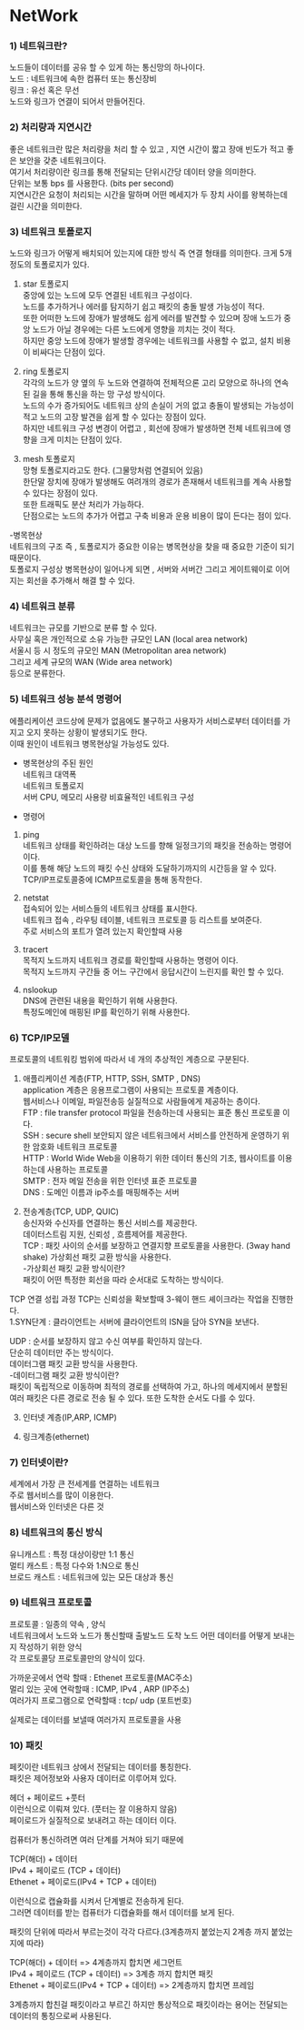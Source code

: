 # NetWork

### 1) 네트워크란?
노드들이 데이터를 공유 할 수 있게 하는 통신망의 하나이다.  
노드 : 네트워크에 속한 컴퓨터 또는 통신장비  
링크 : 유선 혹은 무선  
노드와 링크가 연결이 되어서 만들어진다.  

### 2) 처리량과 지연시간  
좋은 네트워크란 많은 처리량을 처리 할 수 있고 , 지연 시간이 짧고 장애 빈도가 적고 좋은 보안을 갖춘 네트워크이다.  
여기서 처리량이란 링크를 통해 전달되는 단위시간당 데이터 양을 의미한다.    
단위는 보통 bps 를 사용한다. (bits per second)    
지연시간은 요청이 처리되는 시간을 말하며 어떤 메세지가 두 장치 사이를 왕복하는데 걸린 시간을 의미한다.  

### 3) 네트워크 토폴로지  

노드와 링크가 어떻게 배치되어 있는지에 대한 방식 즉 연결 형태를 의미한다.
크게 5개 정도의 토폴로지가 있다.  

1. star 토폴로지  
중앙에 있는 노드에 모두 연결된 네트워크 구성이다.    
노드를 추가하거나 에러를 탐지하기 쉽고 패킷의 충돌 발생 가능성이 적다.     
또한 어떠한 노드에 장애가 발생해도 쉽게 에러를 발견할 수 있으며 장애 노드가 중앙 노드가 아닐 경우에는 다른 노드에게 영향을 끼치는 것이 적다.  
하지만 중앙 노드에 장애가 발생할 경우에는 네트워크를 사용할 수 없고, 설치 비용이 비싸다는 단점이 있다.  

2. ring 토폴로지    
각각의 노드가 양 옆의 두 노드와 연결하여 전체적으론 고리 모양으로 하나의 연속된 길을 통해 통신을 하는 망 구성 방식이다.    
노드의 수가 증가되어도 네트워크 상의 손실이 거의 없고 충돌이 발생되는 가능성이 적고 노드의 고장 발견을 쉽게 할 수 있다는 장점이 있다.    
하지만 네트워크 구성 변경이 어렵고 , 회선에 장애가 발생하면 전체 네트워크에 영향을 크게 미치는 단점이 있다.    

3. mesh 토폴로지  
망형 토폴로지라고도 한다. (그물망처럼 연결되어 있음)  
한단말 장치에 장애가 발생해도 여려개의 경로가 존재해서 네트워크를 계속 사용할 수 있다는 장점이 있다.  
또한 트래픽도 분산 처리가 가능하다.    
단점으로는 노드의 추가가 어렵고 구축 비용과 운용 비용이 많이 든다는 점이 있다.  

-병목현상  
네트워크의 구조 즉 , 토폴로지가 중요한 이유는 병목현상을 찾을 때 중요한 기준이 되기 때문이다.  
토폴로지 구성상 병목현상이 일어나게 되면 , 서버와 서버간 그리고 게이트웨이로 이어지는 회선을 추가해서 해결 할 수 있다.  

### 4) 네트워크 분류  
네트워크는 규모를 기반으로 분류 할 수 있다.   
사무실 혹은 개인적으로 소유 가능한 규모인 LAN (local area network)  
서울시 등 시 정도의 규모인 MAN (Metropolitan area network)  
그리고 세계 규모의 WAN (Wide area network)  
등으로 분류한다.    

### 5) 네트워크 성능 분석 명령어   
에플리케이션 코드상에 문제가 없음에도 불구하고 사용자가 서비스로부터 데이터를 가지고 오지 못하는 상황이 발생되기도 한다.   
이때 원인이 네트워크 병목현상일 가능성도 있다.    
- 병목현상의 주된 원인  
네트워크 대역폭   
네트워크 토폴로지  
서버 CPU, 메모리 사용량
비효율적인 네트워크 구성    

- 명령어  
1. ping  
네트워크 상태를 확인하려는 대상 노드를 향해 일정크기의 패킷을 전송하는 명령어 이다.    
이를 통해 해당 노드의 패킷 수신 상태와 도달하기까지의 시간등을 알 수 있다.  
TCP/IP프로토콜중에 ICMP프로토콜을 통해 동작한다.    

2. netstat  
접속되어 있는 서비스들의 네트워크 상태를 표시한다.   
네트워크 접속 , 라우팅 테이블, 네트워크 프로토콜 등 리스트를 보여준다.  
주로 서비스의 포트가 열려 있는지 확인할때 사용  


3. tracert  
목적지 노드까지 네트워크 경로를 확인할때 사용하는 명령어 이다.  
목적지 노드까지 구간들 중 어느 구간에서 응답시간이 느린지를 확인 할 수 있다.  

4. nslookup  
DNS에 관련된 내용을 확인하기 위해 사용한다.  
특정도메인에 매핑된 IP를 확인하기 위해 사용한다.  


### 6) TCP/IP모델  
프로토콜의 네트워킹 범위에 따라서 네 개의 추상적인 계층으로 구분된다.  

1. 애플리케이션 계층(FTP, HTTP, SSH, SMTP , DNS)  
application 계층은 응용프로그램이 사용되는 프로토콜 계층이다.  
웹서비스나 이메일, 파일전송등 실질적으로 사람들에게 제공하는 층이다.  
FTP : file transfer protocol 파일을 전송하는데 사용되는 표준 통신 프로토콜 이다.  
SSH : secure shell 보안되지 않은 네트워크에서 서비스를 안전하게 운영하기 위한 암호화 네트워크 프로토콜   
HTTP : World Wide Web을 이용하기 위한 데이터 통신의 기초, 웹사이트를 이용하는데 사용하는 프로토콜  
SMTP : 전자 메일 전송을 위한 인터넷 표준 프로토콜  
DNS : 도메인 이름과 ip주소를 매핑해주는 서버  

2. 전송계층(TCP, UDP, QUIC)  
송신자와 수신자를 연결하는 통신 서비스를 제공한다.  
데이터스트림 지원, 신뢰성 , 흐름제어를 제공한다.  
TCP : 패킷 사이의 순서를 보장하고 연결지향 프로토콜을 사용한다. (3way hand shake)
가상회선 패킷 교환 방식을 사용한다.  
-가상회선 패킷 교환 방식이란?  
패킷이 어떤 특정한 회선을 따라 순서대로 도착하는 방식이다.  

TCP 연결 성립 과정
TCP는 신뢰성을 확보할때 3-웨이 핸드 셰이크라는 작업을 진행한다.  
1.SYN단계 : 클라이언트는 서버에 클라이언트의 ISN을 담아 SYN을 보낸다.  


UDP : 순서를 보장하지 않고 수신 여부를 확인하지 않는다.  
단순히 데이터만 주는 방식이다.  
데이터그램 패킷 교환 방식을 사용한다.  
-데이터그램 패킷 교환 방식이란?  
패킷이 독립적으로 이동하며 최적의 경로를 선택하여 가고, 하나의 메세지에서 분할된 여러 패킷은 다른 경로로 전송 될 수 있다.  또한 도착한 순서도 다를 수 있다.  


3. 인터넷 계층(IP,ARP, ICMP)  

4. 링크계층(ethernet)  

### 7) 인터넷이란?  
세계에서 가장 큰 전세계를 연결하는 네트워크  
주로 웹서비스를 많이 이용한다.  
웹서비스와 인터넷은 다른  것  

### 8) 네트워크의 통신 방식  
유니캐스트 : 특정 대상이랑만 1:1 통신  
멀티 캐스트 : 특정 다수와 1:N으로 통신  
브로드 캐스트 : 네트워크에 있는 모든 대상과 통신  

### 9) 네트워크 프로토콜  
프로토콜 : 일종의 약속 , 양식  
네트워크에서 노드와 노드가 통신할때 출발노드 도착 노드 어떤 데이터를 어떻게 보내는지 작성하기 위한 양식  
각 프로토콜당 프로토콜만의 양식이 있다.  

가까운곳에서 연락 할때 : Ethenet 프로토콜(MAC주소)  
멀리 있는 곳에 연락할때 : ICMP, IPv4 , ARP (IP주소)  
여러가지 프로그램으로 연락할때 : tcp/ udp (포트번호)  

실제로는 데이터를 보낼때 여러가지 프로토콜을 사용  


### 10) 패킷  
페킷이란 네트워크 상에서 전달되는 데이터를 통칭한다.  
패킷은 제어정보와 사용자 데이터로 이루어져 있다.  

헤더 + 페이로드 +풋터  
이런식으로 이뤄져 있다. (풋터는 잘 이용하지 않음)  
페이로드가 실질적으로 보내려고 하는 데이터 이다.  

컴퓨터가 통신하려면 여러 단계를 거쳐야 되기 때문에    

TCP(해더) + 데이터  
IPv4 + 페이로드 (TCP + 데이터)  
Ethenet + 페이로드(IPv4 + TCP + 데이터)  

이런식으로 캡슐화를 시켜서 단계별로 전송하게 된다.  
그러면 데이터를 받는 컴퓨터가 디캡슐화를 해서 데이터를 보게 된다.  

패킷의 단위에 따라서 부르는것이 각각 다르다.(3계층까지 붙었는지 2계층 까지 붙었는지에 따라)  

TCP(해더) + 데이터  => 4계층까지 합치면 세그먼트  
IPv4 + 페이로드 (TCP + 데이터)  => 3계층 까지 합치면 패킷  
Ethenet + 페이로드(IPv4 + TCP + 데이터) => 2계층까지 합치면 프레임  

3계층까지 합친걸 패킷이라고 부르긴 하지만 통상적으로 패킷이라는 용어는 전달되는 데이터의 통칭으로써 사용된다.  

